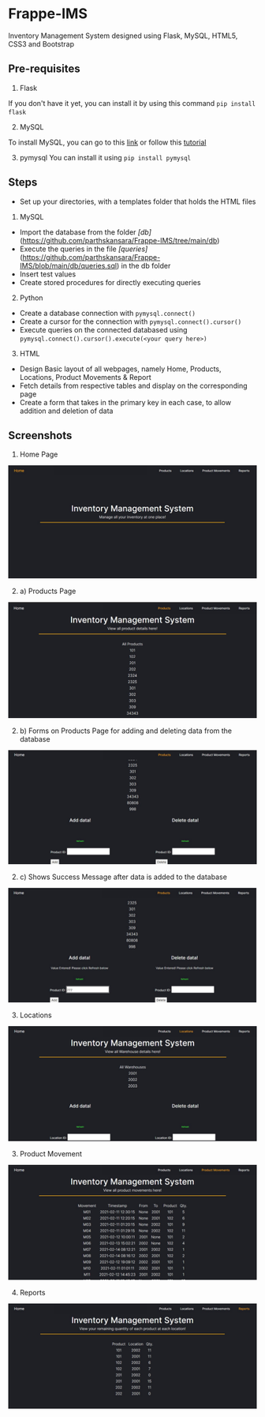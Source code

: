 # Frappe-IMS
Inventory Management System designed using Flask, MySQL, HTML5, CSS3 and Bootstrap

## Pre-requisites

1. Flask

If you don't have it yet, you can install it by using this command
`pip install flask`

2. MySQL

To install MySQL, you can go to this [link](https://cdn.mysql.com//Downloads/MySQLInstaller/mysql-installer-community-8.0.23.0.msi) or follow this [tutorial](https://phoenixnap.com/kb/install-mysql-on-windows)
    
3. pymysql
You can install it using `pip install pymysql`

## Steps

* Set up your directories, with a templates folder that holds the HTML files
1. MySQL

* Import the database from the folder *[db]* (https://github.com/parthskansara/Frappe-IMS/tree/main/db)
* Execute the queries in the file *[queries]* (https://github.com/parthskansara/Frappe-IMS/blob/main/db/queries.sql) in the db folder
* Insert test values
* Create stored procedures for directly executing queries

2. Python
* Create a database connection with `pymysql.connect()`
* Create a cursor for the connection with `pymysql.connect().cursor()`
* Execute queries on the connected databased using `pymysql.connect().cursor().execute(<your query here>)`

3. HTML
* Design Basic layout of all webpages, namely Home, Products, Locations, Product Movements & Report
* Fetch details from respective tables and display on the corresponding page
* Create a form that takes in the primary key in each case, to allow addition and deletion of data

## Screenshots

1. Home Page

![home-page](/templates/img/home.jpg)

2. a) Products Page

![product-page](/templates/img/p1.jpg)

2. b) Forms on Products Page for adding and deleting data from the database

![product-page1](/templates/img/p2.jpg)

2. c) Shows Success Message after data is added to the database

![product-page2](/templates/img/p3.jpg)

3. Locations

![location-page](/templates/img/l1.jpg)

3. Product Movement

![productmovement-page](/templates/img/pm1.jpg)

4. Reports

![reports-page](/templates/img/r1.jpg)




